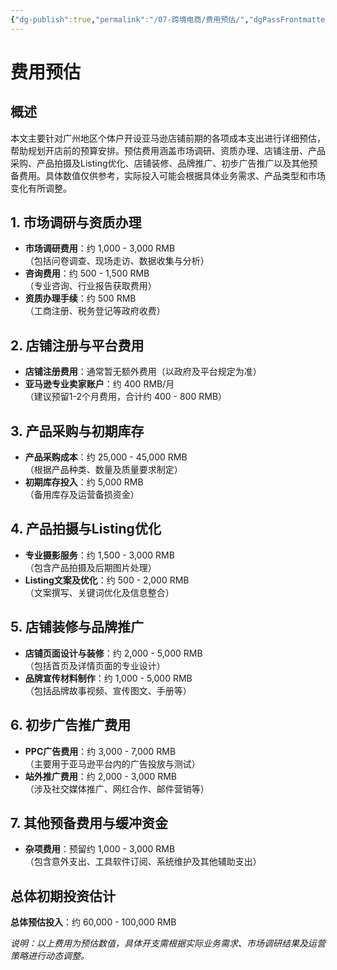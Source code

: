```yaml
---
{"dg-publish":true,"permalink":"/07-跨境电商/费用预估/","dgPassFrontmatter":true}
---
```


# 费用预估

## 概述
本文主要针对广州地区个体户开设亚马逊店铺前期的各项成本支出进行详细预估，帮助规划开店前的预算安排。预估费用涵盖市场调研、资质办理、店铺注册、产品采购、产品拍摄及Listing优化、店铺装修、品牌推广、初步广告推广以及其他预备费用。具体数值仅供参考，实际投入可能会根据具体业务需求、产品类型和市场变化有所调整。

## 1. 市场调研与资质办理
- **市场调研费用**：约 1,000 - 3,000 RMB  
  （包括问卷调查、现场走访、数据收集与分析）
- **咨询费用**：约 500 - 1,500 RMB  
  （专业咨询、行业报告获取费用）
- **资质办理手续**：约 500 RMB  
  （工商注册、税务登记等政府收费）

## 2. 店铺注册与平台费用
- **店铺注册费用**：通常暂无额外费用（以政府及平台规定为准）
- **亚马逊专业卖家账户**：约 400 RMB/月  
  （建议预留1-2个月费用，合计约 400 - 800 RMB）

## 3. 产品采购与初期库存
- **产品采购成本**：约 25,000 - 45,000 RMB  
  （根据产品种类、数量及质量要求制定）
- **初期库存投入**：约 5,000 RMB  
  （备用库存及运营备损资金）

## 4. 产品拍摄与Listing优化
- **专业摄影服务**：约 1,500 - 3,000 RMB  
  （包含产品拍摄及后期图片处理）
- **Listing文案及优化**：约 500 - 2,000 RMB  
  （文案撰写、关键词优化及信息整合）

## 5. 店铺装修与品牌推广
- **店铺页面设计与装修**：约 2,000 - 5,000 RMB  
  （包括首页及详情页面的专业设计）
- **品牌宣传材料制作**：约 1,000 - 5,000 RMB  
  （包括品牌故事视频、宣传图文、手册等）

## 6. 初步广告推广费用
- **PPC广告费用**：约 3,000 - 7,000 RMB  
  （主要用于亚马逊平台内的广告投放与测试）
- **站外推广费用**：约 2,000 - 3,000 RMB  
  （涉及社交媒体推广、网红合作、邮件营销等）

## 7. 其他预备费用与缓冲资金
- **杂项费用**：预留约 1,000 - 3,000 RMB  
  （包含意外支出、工具软件订阅、系统维护及其他辅助支出）

## 总体初期投资估计
**总体预估投入**：约 60,000 - 100,000 RMB

*说明：以上费用为预估数值，具体开支需根据实际业务需求、市场调研结果及运营策略进行动态调整。* 